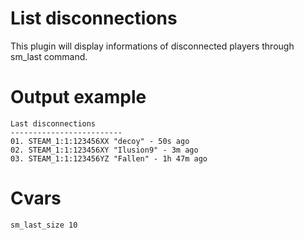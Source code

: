 # List disconnections
This plugin will display informations of disconnected players through sm_last command.

# Output example
```
Last disconnections
-------------------------
01. STEAM_1:1:123456XX "decoy" - 50s ago
02. STEAM_1:1:123456XY "Ilusion9" - 3m ago
03. STEAM_1:1:123456YZ "Fallen" - 1h 47m ago
```

# Cvars
```
sm_last_size 10
```
